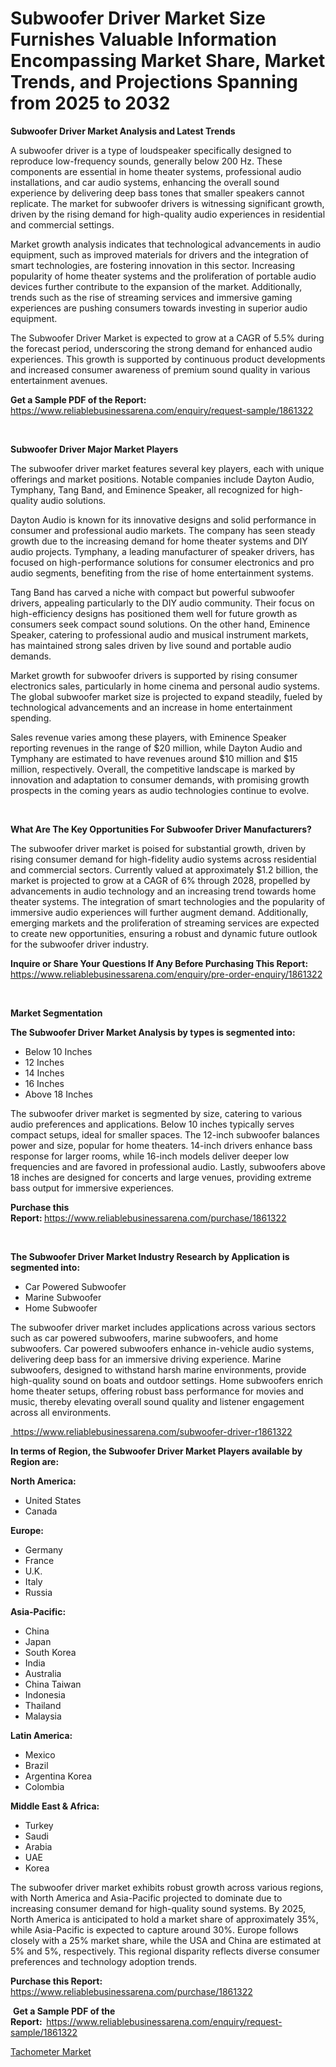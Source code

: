 <p><h1>Subwoofer Driver Market Size Furnishes Valuable Information Encompassing Market Share, Market Trends, and Projections Spanning from 2025 to 2032</h1></p><p><strong>Subwoofer Driver Market Analysis and Latest Trends</strong></p>
<p><p>A subwoofer driver is a type of loudspeaker specifically designed to reproduce low-frequency sounds, generally below 200 Hz. These components are essential in home theater systems, professional audio installations, and car audio systems, enhancing the overall sound experience by delivering deep bass tones that smaller speakers cannot replicate. The market for subwoofer drivers is witnessing significant growth, driven by the rising demand for high-quality audio experiences in residential and commercial settings.</p><p>Market growth analysis indicates that technological advancements in audio equipment, such as improved materials for drivers and the integration of smart technologies, are fostering innovation in this sector. Increasing popularity of home theater systems and the proliferation of portable audio devices further contribute to the expansion of the market. Additionally, trends such as the rise of streaming services and immersive gaming experiences are pushing consumers towards investing in superior audio equipment.</p><p>The Subwoofer Driver Market is expected to grow at a CAGR of 5.5% during the forecast period, underscoring the strong demand for enhanced audio experiences. This growth is supported by continuous product developments and increased consumer awareness of premium sound quality in various entertainment avenues.</p></p>
<p><strong>Get a Sample PDF of the Report:&nbsp;</strong> <a href="https://www.reliablebusinessarena.com/enquiry/request-sample/1861322?utm_campaign=2988&utm_medium=2&utm_source=Github&utm_content=ia&utm_term=10042025&utm_id=subwoofer-driver">https://www.reliablebusinessarena.com/enquiry/request-sample/1861322</a></p>
<p>&nbsp;</p>
<p><strong>Subwoofer Driver Major Market Players</strong></p>
<p><p>The subwoofer driver market features several key players, each with unique offerings and market positions. Notable companies include Dayton Audio, Tymphany, Tang Band, and Eminence Speaker, all recognized for high-quality audio solutions. </p><p>Dayton Audio is known for its innovative designs and solid performance in consumer and professional audio markets. The company has seen steady growth due to the increasing demand for home theater systems and DIY audio projects. Tymphany, a leading manufacturer of speaker drivers, has focused on high-performance solutions for consumer electronics and pro audio segments, benefiting from the rise of home entertainment systems.</p><p>Tang Band has carved a niche with compact but powerful subwoofer drivers, appealing particularly to the DIY audio community. Their focus on high-efficiency designs has positioned them well for future growth as consumers seek compact sound solutions. On the other hand, Eminence Speaker, catering to professional audio and musical instrument markets, has maintained strong sales driven by live sound and portable audio demands.</p><p>Market growth for subwoofer drivers is supported by rising consumer electronics sales, particularly in home cinema and personal audio systems. The global subwoofer market size is projected to expand steadily, fueled by technological advancements and an increase in home entertainment spending.</p><p>Sales revenue varies among these players, with Eminence Speaker reporting revenues in the range of $20 million, while Dayton Audio and Tymphany are estimated to have revenues around $10 million and $15 million, respectively. Overall, the competitive landscape is marked by innovation and adaptation to consumer demands, with promising growth prospects in the coming years as audio technologies continue to evolve.</p></p>
<p>&nbsp;</p>
<p><strong>What Are The Key Opportunities For Subwoofer Driver Manufacturers?</strong></p>
<p><p>The subwoofer driver market is poised for substantial growth, driven by rising consumer demand for high-fidelity audio systems across residential and commercial sectors. Currently valued at approximately $1.2 billion, the market is projected to grow at a CAGR of 6% through 2028, propelled by advancements in audio technology and an increasing trend towards home theater systems. The integration of smart technologies and the popularity of immersive audio experiences will further augment demand. Additionally, emerging markets and the proliferation of streaming services are expected to create new opportunities, ensuring a robust and dynamic future outlook for the subwoofer driver industry.</p></p>
<p><strong>Inquire or Share Your Questions If Any Before Purchasing This Report:</strong> <a href="https://www.reliablebusinessarena.com/enquiry/pre-order-enquiry/1861322?utm_campaign=2988&utm_medium=2&utm_source=Github&utm_content=ia&utm_term=10042025&utm_id=subwoofer-driver">https://www.reliablebusinessarena.com/enquiry/pre-order-enquiry/1861322</a></p>
<p>&nbsp;</p>
<p><strong>Market Segmentation</strong></p>
<p><strong>The Subwoofer Driver Market Analysis by types is segmented into:</strong></p>
<p><ul><li>Below 10 Inches</li><li>12 Inches</li><li>14 Inches</li><li>16 Inches</li><li>Above 18 Inches</li></ul></p>
<p><p>The subwoofer driver market is segmented by size, catering to various audio preferences and applications. Below 10 inches typically serves compact setups, ideal for smaller spaces. The 12-inch subwoofer balances power and size, popular for home theaters. 14-inch drivers enhance bass response for larger rooms, while 16-inch models deliver deeper low frequencies and are favored in professional audio. Lastly, subwoofers above 18 inches are designed for concerts and large venues, providing extreme bass output for immersive experiences.</p></p>
<p><strong>Purchase this Report:&nbsp;</strong><a href="https://www.reliablebusinessarena.com/purchase/1861322?utm_campaign=2988&utm_medium=2&utm_source=Github&utm_content=ia&utm_term=10042025&utm_id=subwoofer-driver">https://www.reliablebusinessarena.com/purchase/1861322</a></p>
<p>&nbsp;</p>
<p><strong>The Subwoofer Driver Market Industry Research by Application is segmented into:</strong></p>
<p><ul><li>Car Powered Subwoofer</li><li>Marine Subwoofer</li><li>Home Subwoofer</li></ul></p>
<p><p>The subwoofer driver market includes applications across various sectors such as car powered subwoofers, marine subwoofers, and home subwoofers. Car powered subwoofers enhance in-vehicle audio systems, delivering deep bass for an immersive driving experience. Marine subwoofers, designed to withstand harsh marine environments, provide high-quality sound on boats and outdoor settings. Home subwoofers enrich home theater setups, offering robust bass performance for movies and music, thereby elevating overall sound quality and listener engagement across all environments.</p></p>
<p><a href="https://www.reliablebusinessarena.com/subwoofer-driver-r1861322?utm_campaign=2988&utm_medium=2&utm_source=Github&utm_content=ia&utm_term=10042025&utm_id=subwoofer-driver">&nbsp;https://www.reliablebusinessarena.com/subwoofer-driver-r1861322</a></p>
<p><strong>In terms of Region, the Subwoofer Driver Market Players available by Region are:</strong></p>
<p>
    <p> <strong> North America: </strong>
        <ul>
            <li>United States</li>
            <li>Canada</li>
        </ul>
        </p> 
    <p> <strong> Europe: </strong>
        <ul>
            <li>Germany</li>
            <li>France</li>
            <li>U.K.</li>
            <li>Italy</li>
            <li>Russia</li>
        </ul>
        </p> 
    <p> <strong> Asia-Pacific: </strong>
        <ul>
            <li>China</li>
            <li>Japan</li>
            <li>South Korea</li>
            <li>India</li>
            <li>Australia</li>
            <li>China Taiwan</li>
            <li>Indonesia</li>
            <li>Thailand</li>
            <li>Malaysia</li>
        </ul>
        </p> 
    <p> <strong> Latin America: </strong>
        <ul>
            <li>Mexico</li>
            <li>Brazil</li>
            <li>Argentina Korea</li>
            <li>Colombia</li>
        </ul>
        </p> 
    <p> <strong> Middle East & Africa: </strong>
        <ul>
            <li>Turkey</li>
            <li>Saudi</li>
            <li>Arabia</li>
            <li>UAE</li>
            <li>Korea</li>
        </ul>
    </p>
    </p>
<p><p>The subwoofer driver market exhibits robust growth across various regions, with North America and Asia-Pacific projected to dominate due to increasing consumer demand for high-quality sound systems. By 2025, North America is anticipated to hold a market share of approximately 35%, while Asia-Pacific is expected to capture around 30%. Europe follows closely with a 25% market share, while the USA and China are estimated at 5% and 5%, respectively. This regional disparity reflects diverse consumer preferences and technology adoption trends.</p></p>
<p><strong>Purchase this Report: </strong><a href="https://www.reliablebusinessarena.com/purchase/1861322?utm_campaign=2988&utm_medium=2&utm_source=Github&utm_content=ia&utm_term=10042025&utm_id=subwoofer-driver">https://www.reliablebusinessarena.com/purchase/1861322</a></p>
<p>&nbsp;<strong>Get a Sample PDF of the Report:&nbsp;&nbsp;</strong><a href="https://www.reliablebusinessarena.com/enquiry/request-sample/1861322?utm_campaign=2988&utm_medium=2&utm_source=Github&utm_content=ia&utm_term=10042025&utm_id=subwoofer-driver">https://www.reliablebusinessarena.com/enquiry/request-sample/1861322</a></p>
<p><strong></strong></p>
<p><p><a href="https://github.com/abbasgwiltke/Market-Research-Report-List-1/blob/main/tachometer-market.md?utm_campaign=2988&utm_medium=2&utm_source=Github&utm_content=ia&utm_term=10042025&utm_id=subwoofer-driver">Tachometer Market</a></p></p>
